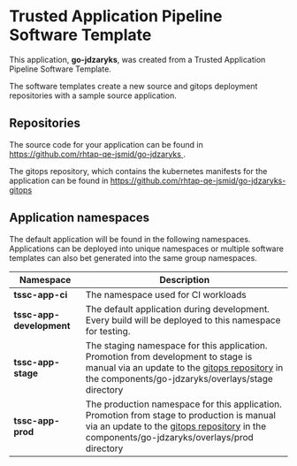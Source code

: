 # Trusted Application Pipeline Software Template

This application, **go-jdzaryks**, was created from a Trusted Application Pipeline Software Template.

The software templates create a new source and gitops deployment repositories with a sample source application. 

## Repositories

The source code for your application can be found in [https://github.com/rhtap-qe-jsmid/go-jdzaryks ](https://github.com/rhtap-qe-jsmid/go-jdzaryks ).
 
The gitops repository, which contains the kubernetes manifests for the application can be found in 
[https://github.com/rhtap-qe-jsmid/go-jdzaryks-gitops ](https://github.com/rhtap-qe-jsmid/go-jdzaryks-gitops ) 

## Application namespaces 

The default application will be found in the following namespaces. Applications can be deployed into unique namespaces or multiple software templates can also bet generated into the same group namespaces.  

|  Namespace   |  Description   |  
| -------- | -------- |
| **tssc-app-ci** | The namespace used for CI workloads |
| **tssc-app-development** | The default application during development. Every build will be deployed to this namespace for testing. |
| **tssc-app-stage** | The staging namespace for this application. Promotion from development to stage is manual via an update to the [gitops repository](https://github.com/rhtap-qe-jsmid/go-jdzaryks-gitops ) in the components/go-jdzaryks/overlays/stage directory |
| **tssc-app-prod** | The production namespace for this application. Promotion from stage to production is manual via an update to the [gitops repository](https://github.com/rhtap-qe-jsmid/go-jdzaryks-gitops ) in the components/go-jdzaryks/overlays/prod directory |